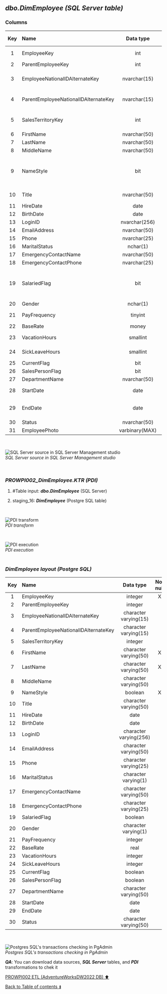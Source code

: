 ## **_dbo.DimEmployee (SQL Server table)_**  

### Columns  

| Key	| Name                                 | Data type      | Not null | Attributes | References            | PK  | FK  | Deprecated | Description       |
| :-: | :----------------------------------- | :------------: | :------: | :--------- | :-------------------- | :-: | :-: | :--------: | :---------------- |
| 1   | EmployeeKey                          | int            | X        | Identity   |                       | X   |     |            | Primary key for Employee records |
| 2   | ParentEmployeeKey                    | int            |          |            | dbo.DimEmployee       |     | X   |            | Parent employee key |
| 3   | EmployeeNationalIDAlternateKey       | nvarchar(15)   |          |            |                       |     |     |            | Unique national identification number such as a social security number |
| 4   | ParentEmployeeNationalIDAlternateKey | nvarchar(15)   |          |            |                       |     |     |            | Parent unique national identification number such as a social security number |
| 5   | SalesTerritoryKey                    | int            |          |            | dbo.DimSalesTerritory |     | X   |            | Territory currently assigned to. Foreign key to SalesTerritory.SalesTerritoryID |
| 6   | FirstName                            | nvarchar(50)   | X        |            |                       |     |     |            | First name        |
| 7   | LastName                             | nvarchar(50)   | X        |            |                       |     |     |            | Last name         |
| 8   | MiddleName                           | nvarchar(50)   |          |            |                       |     |     |            | Middle name       |
| 9   | NameStyle                            | bit            | X        |            |                       |     |     |            | 0 = The data in FirstName and LastName are stored in western style (first name, last name) order. 1 = Eastern style (last name, first name) order |
| 10  | Title                                | nvarchar(50)   |          |            |                       |     |     |            | Work title such as Buyer or Sales Representative |
| 11  | HireDate                             | date           |          |            |                       |     |     |            | Employee hired on this date |
| 12  | BirthDate                            | date           |          |            |                       |     |     |            | Date of birth     |
| 13  | LoginID                              | nvarchar(256)  |          |            |                       |     |     |            | Network login     |
| 14  | EmailAddress                         | nvarchar(50)   |          |            |                       |     |     |            | Email address     |
| 15  | Phone                                | nvarchar(25)   |          |            |                       |     |     |            | Phone             |
| 16  | MaritalStatus                        | nchar(1)       |          |            |                       |     |     |            | M = Married, S = Single |
| 17  | EmergencyContactName                 | nvarchar(50)   |          |            |                       |     |     |            | Emergency contact name |
| 18  | EmergencyContactPhone                | nvarchar(25)   |          |            |                       |     |     |            | Emergency contac phone |
| 19  | SalariedFlag                         | bit            |          |            |                       |     |     |            | Job classification. 0 = Hourly, not exempt from collective bargaining. 1 = Salaried, exempt from collective bargaining |
| 20  | Gender                               | nchar(1)       |          |            |                       |     |     |            | M = Male, F = Female |
| 21  | PayFrequency                         | tinyint        |          |            |                       |     |     |            | 1 = Salary received monthly, 2 = Salary received biweekly |
| 22  | BaseRate                             | money          |          |            |                       |     |     |            | Salary hourly rate |
| 23  | VacationHours                        | smallint       |          |            |                       |     |     |            | Number of available vacation hours |
| 24  | SickLeaveHours                       | smallint       |          |            |                       |     |     |            | Number of available sick leave hours |
| 25  | CurrentFlag                          | bit            |          |            |                       |     |     |            | 0 = Inactive, 1 = Active |
| 26  | SalesPersonFlag                      | bit            |          |            |                       |     |     |            | 0 = No, 1 = Yes   |
| 27  | DepartmentName                       | nvarchar(50)   |          |            |                       |     |     |            | Department name   |
| 28  | StartDate                            | date           |          |            |                       |     |     |            | Date the employee started work in the department |
| 29  | EndDate                              | date           |          |            |                       |     |     |            | Date the employee left the department. NULL = Current department |
| 30  | Status                               | nvarchar(50)   |          |            |                       |     |     |            | Current or empty  |
| 31  | EmployeePhoto                        | varbinary(MAX) |          |            |                       |     |     | X          | Employee photo    |

   <p><br></p>  

![SQL Server source in SQL Server Management studio](https://i.imgur.com/OXdTbQt.png)  
_SQL Server source in SQL Server Management studio_  

   <p><br></p>   

### **_PROWPI002\_DimEmployee.KTR (PDI)_**   
1. #Table input: **_dbo.DimEmployee_** (SQL Server)  
2. staging_16: **_DimEmployee_** (Postgre SQL table)
 
   <p><br></p>  

  ![PDI transform](https://i.imgur.com/zNZQe71.png)  
  _PDI transform_  

  <p><br></p>  

  ![PDI execution](https://i.imgur.com/ZPtSCO0.png)  
  _PDI execution_ 

### **_<p><br>DimEmployee layout (Postgre SQL)</p>_**  

| Key	| Name                                 | Data type             | Not null | Attributes | References            | Description       |
| :-: | :----------------------------------- | :-------------------: | :------: | :--------- | :-------------------- | :---------------- |
| 1   | EmployeeKey                          | integer               | X        |            |                       | PK                |
| 2   | ParentEmployeeKey                    | integer               |          |            | dbo.DimEmployee       | FK                |
| 3   | EmployeeNationalIDAlternateKey       | character varying(15) |          |            |                       |                   |
| 4   | ParentEmployeeNationalIDAlternateKey | character varying(15) |          |            |                       |                   |
| 5   | SalesTerritoryKey                    | integer               |          |            | dbo.DimSalesTerritory | FK                | 
| 6   | FirstName                            | character varying(50) | X        |            |                       |                   |
| 7   | LastName                             | character varying(50) | X        |            |                       |                   |
| 8   | MiddleName                           | character varying(50) |          |            |                       |                   |
| 9   | NameStyle                            | boolean               | X        |            |                       |                   |
| 10  | Title                                | character varying(50) |          |            |                       |                   |
| 11  | HireDate                             | date                  |          |            |                       |                   |
| 12  | BirthDate                            | date                  |          |            |                       |                   |
| 13  | LoginID                              | character varying(256)|          |            |                       |                   |
| 14  | EmailAddress                         | character varying(50) |          |            |                       |                   |
| 15  | Phone                                | character varying(25) |          |            |                       |                   |
| 16  | MaritalStatus                        | character varying(1)  |          |            |                       |                   |
| 17  | EmergencyContactName                 | character varying(50) |          |            |                       |                   |
| 18  | EmergencyContactPhone                | character varying(25) |          |            |                       |                   |
| 19  | SalariedFlag                         | boolean               |          |            |                       |                   |
| 20  | Gender                               | character varying(1)  |          |            |                       |                   |
| 21  | PayFrequency                         | integer               |          |            |                       |                   |
| 22  | BaseRate                             | real                  |          |            |                       |                   |
| 23  | VacationHours                        | integer               |          |            |                       |                   |
| 24  | SickLeaveHours                       | integer               |          |            |                       |                   |
| 25  | CurrentFlag                          | boolean               |          |            |                       |                   |
| 26  | SalesPersonFlag                      | boolean               |          |            |                       |                   |
| 27  | DepartmentName                       | character varying(50) |          |            |                       |                   |
| 28  | StartDate                            | date                  |          |            |                       |                   |
| 29  | EndDate                              | date                  |          |            |                       |                   |
| 30  | Status                               | character varying(50) |          |            |                       |                   |

   <p><br></p>  
 
  ![Postgres SQL's transactions checking in PgAdmin](https://i.imgur.com/k4oWdG0.png)  
  _Postgres SQL's transactions checking in PgAdmin_  

  **_QA_**: You can download data sources, **_SQL Server_** tables, and **_PDI_** transformations to chek it  

[PROWPI002 ETL (AdventureWorksDW2022 DB) :arrow_up:](prowpi002_etl_adventureworksdw2022_db.md)  

[Back to Table of contents :arrow_double_up:](../README.md)